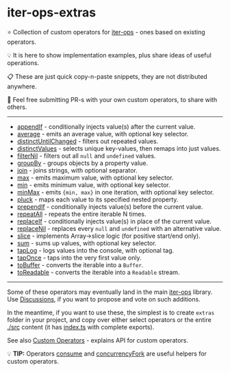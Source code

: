 # iter-ops-extras

:star: Collection of custom operators for [iter-ops] - ones based on existing operators.

:bulb: It is here to show implementation examples, plus share ideas of useful operations.

:clipboard: These are just quick copy-n-paste snippets, they are not distributed anywhere.

:mega: Feel free submitting PR-s with your own custom operators, to share with others.

---

* [appendIf](./src/inject-if.ts) - conditionally injects value(s) after the current value.
* [average](./src/average.ts) - emits an average value, with optional key selector.
* [distinctUntilChanged](./src/distinct-until-changed.ts) - filters out repeated values.
* [distinctValues](./src/distinct-values.ts) - selects unique key-values, then remaps into just values.
* [filterNil](./src/filter-nil.ts) - filters out all `null` and `undefined` values.
* [groupBy](./src/group-by.ts) - groups objects by a property value.
* [join](./src/join.ts) - joins strings, with optional separator.
* [max](./src/max.ts) - emits maximum value, with optional key selector.
* [min](./src/min.ts) - emits minimum value, with optional key selector.
* [minMax](./src/min-max.ts) - emits `{min, max}` in one iteration, with optional key selector.
* [pluck](./src/pluck.ts) - maps each value to its specified nested property.
* [prependIf](./src/inject-if.ts) - conditionally injects value(s) before the current value.
* [repeatAll](./src/repeat-all.ts) - repeats the entire iterable N times.
* [replaceIf](./src/inject-if.ts) - conditionally injects value(s) in place of the current value.
* [replaceNil](./src/replace-nil.ts) - replaces every `null` and `undefined` with an alternative value.
* [slice](./src/slice.ts) - implements Array->slice logic (for positive start/end only).
* [sum](./src/sum.ts) - sums up values, with optional key selector.
* [tapLog](./src/tap-log.ts) - logs values into the console, with optional tag.
* [tapOnce](./src/tap-once.ts) - taps into the very first value only.
* [toBuffer](./src/to-buffer.ts) - converts the iterable into a `Buffer`.
* [toReadable](./src/to-readable.ts) - converts the iterable into a `Readable` stream.

---

Some of these operators may eventually land in the main [iter-ops] library.
Use [Discussions], if you want to propose and vote on such additions.

In the meantime, if you want to use these, the simplest is to create `extras` folder in your project,
and copy over either select operators or the entire [./src](./src) content (it has [index.ts](./src/index.ts) with
complete exports).

See also [Custom Operators](https://github.com/vitaly-t/iter-ops/wiki/Custom-Operators) - explains API for custom
operators.

:bulb: **TIP:** Operators [consume] and [concurrencyFork] are useful helpers for custom operators.

[consume]:https://vitaly-t.github.io/iter-ops/functions/consume

[concurrencyFork]:https://vitaly-t.github.io/iter-ops/functions/concurrencyFork

[Discussions]:https://github.com/vitaly-t/iter-ops-extras/discussions

[iter-ops]:https://github.com/vitaly-t/iter-ops
